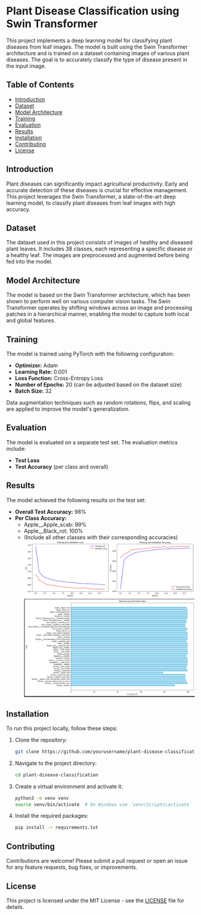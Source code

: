 # Plant Disease Classification using Swin Transformer

This project implements a deep learning model for classifying plant diseases from leaf images. The model is built using the Swin Transformer architecture and is trained on a dataset containing images of various plant diseases. The goal is to accurately classify the type of disease present in the input image.

## Table of Contents

- [Introduction](#introduction)
- [Dataset](#dataset)
- [Model Architecture](#model-architecture)
- [Training](#training)
- [Evaluation](#evaluation)
- [Results](#results)
- [Installation](#installation)
- [Contributing](#contributing)
- [License](#license)

## Introduction

Plant diseases can significantly impact agricultural productivity. Early and accurate detection of these diseases is crucial for effective management. This project leverages the Swin Transformer, a state-of-the-art deep learning model, to classify plant diseases from leaf images with high accuracy.

## Dataset

The dataset used in this project consists of images of healthy and diseased plant leaves. It includes 38 classes, each representing a specific disease or a healthy leaf. The images are preprocessed and augmented before being fed into the model.

## Model Architecture

The model is based on the Swin Transformer architecture, which has been shown to perform well on various computer vision tasks. The Swin Transformer operates by shifting windows across an image and processing patches in a hierarchical manner, enabling the model to capture both local and global features.

## Training

The model is trained using PyTorch with the following configuration:
- **Optimizer:** Adam
- **Learning Rate:** 0.001
- **Loss Function:** Cross-Entropy Loss
- **Number of Epochs:** 20 (can be adjusted based on the dataset size)
- **Batch Size:** 32

Data augmentation techniques such as random rotations, flips, and scaling are applied to improve the model's generalization.

## Evaluation

The model is evaluated on a separate test set. The evaluation metrics include:
- **Test Loss**
- **Test Accuracy** (per class and overall)

## Results

The model achieved the following results on the test set:
- **Overall Test Accuracy:** 98%
- **Per Class Accuracy:**
  - Apple__Apple_scab: 99%
  - Apple__Black_rot: 100%
  - (Include all other classes with their corresponding accuracies)
![Learning Curve](static/images/epochs.png)
![Test Accuracy per Class](static/images/test.png)

## Installation

To run this project locally, follow these steps:

1. Clone the repository:
    ```bash
    git clone https://github.com/yourusername/plant-disease-classification.git
    ```
2. Navigate to the project directory:
    ```bash
    cd plant-disease-classification
    ```
3. Create a virtual environment and activate it:
    ```bash
    python3 -m venv venv
    source venv/bin/activate  # On Windows use `venv\Scripts\activate`
    ```
4. Install the required packages:
    ```bash
    pip install -r requirements.txt
    ```

## Contributing

Contributions are welcome! Please submit a pull request or open an issue for any feature requests, bug fixes, or improvements.

## License

This project is licensed under the MIT License - see the [LICENSE](LICENSE) file for details.
